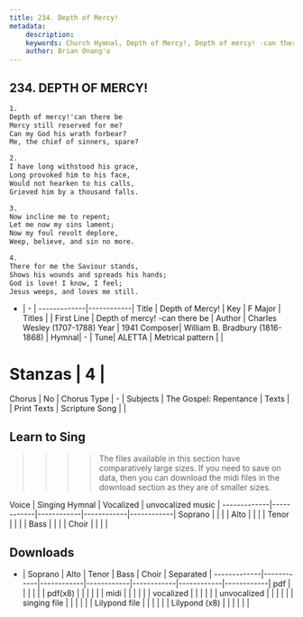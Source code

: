 ```yaml
---
title: 234. Depth of Mercy!
metadata:
    description: 
    keywords: Church Hymnal, Depth of Mercy!, Depth of mercy! -can there be, 
    author: Brian Onang'o
---
```



## 234. DEPTH OF MERCY!

```txt
1.
Depth of mercy!'can there be 
Mercy still reserved for me? 
Can my God his wrath forbear? 
Me, the chief of sinners, spare? 

2.
I have long withstood his grace, 
Long provoked him to his face, 
Would not hearken to his calls, 
Grieved him by a thousand falls. 

3.
Now incline me to repent; 
Let me now my sins lament; 
Now my foul revolt deplore, 
Weep, believe, and sin no more. 

4.
There for me the Saviour stands, 
Shows his wounds and spreads his hands; 
God is love! I know, I feel; 
Jesus weeps, and loves me still.

```

- |   -  |
-------------|------------|
Title | Depth of Mercy! |
Key | F Major |
Titles |  |
First Line | Depth of mercy! -can there be |
Author | Charles Wesley (1707-1788)
Year | 1941
Composer| William B. Bradbury (1816-1868) |
Hymnal|  - |
Tune| ALETTA |
Metrical pattern | |
# Stanzas | 4 |
Chorus | No |
Chorus Type | - |
Subjects | The Gospel: Repentance |
Texts |  |
Print Texts | 
Scripture Song |  |
  
## Learn to Sing

>>>> The files available in this section have comparatively large sizes. If you need to save on data, then you can download the midi files in the download section as they are of smaller sizes.

Voice |  Singing Hymnal | Vocalized | unvocalized music |
-------------|------------|------------|------------|------------|
Soprano | | | |
Alto | | | |
Tenor | | | |
Bass | | | |
Choir | | | |

## Downloads

- |  Soprano | Alto | Tenor | Bass | Choir | Separated |
-------------|------------|------------|------------|------------|------------|------------|
pdf | | | | | |
pdf(x8) | | | | | |
midi | | | | | |
vocalized | | | | | |
unvocalized | | | | | |
singing file | | | | | |
Lilypond file | | | | | |
Lilypond (x8) | | | | | |
  